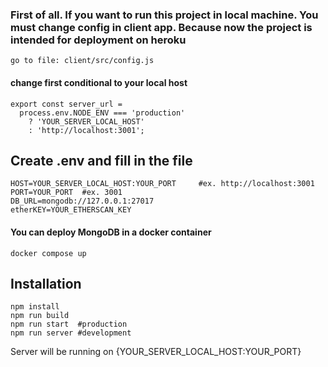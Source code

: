 ### First of all. If you want to run this project in local machine. You must change config in client app. Because now the project is intended for deployment on heroku

```
go to file: client/src/config.js
```

#### change first conditional to your local host

```
export const server_url =
  process.env.NODE_ENV === 'production'
    ? 'YOUR_SERVER_LOCAL_HOST'
    : 'http://localhost:3001';
```

## Create .env and fill in the  file

```
HOST=YOUR_SERVER_LOCAL_HOST:YOUR_PORT     #ex. http://localhost:3001
PORT=YOUR_PORT  #ex. 3001
DB_URL=mongodb://127.0.0.1:27017
etherKEY=YOUR_ETHERSCAN_KEY
```

#### You can deploy MongoDB in a docker container

```
docker compose up
```

## Installation

```
npm install
npm run build
npm run start  #production
npm run server #development
```

Server will be running on {YOUR_SERVER_LOCAL_HOST:YOUR_PORT}